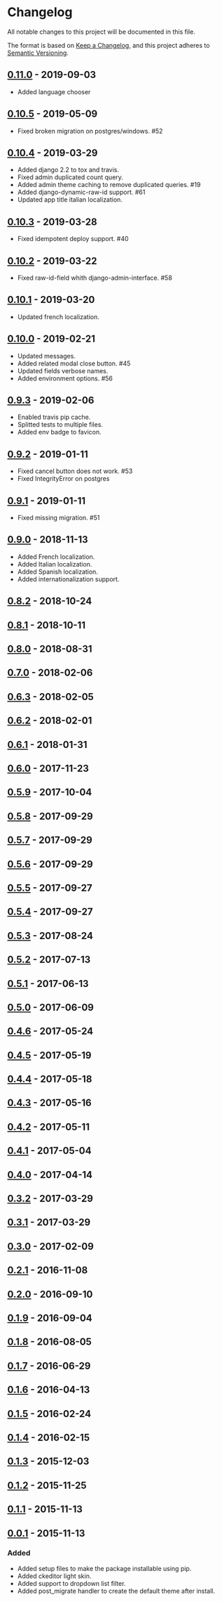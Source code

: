 # Changelog
All notable changes to this project will be documented in this file.

The format is based on [Keep a Changelog](https://keepachangelog.com/en/1.0.0/),
and this project adheres to [Semantic Versioning](https://semver.org/spec/v2.0.0.html).

## [0.11.0] - 2019-09-03
- Added language chooser

## [0.10.5] - 2019-05-09
- Fixed broken migration on postgres/windows. #52

## [0.10.4] - 2019-03-29
- Added django 2.2 to tox and travis.
- Fixed admin duplicated count query.
- Added admin theme caching to remove duplicated queries. #19
- Added django-dynamic-raw-id support. #61
- Updated app title italian localization.

## [0.10.3] - 2019-03-28
- Fixed idempotent deploy support. #40

## [0.10.2] - 2019-03-22
- Fixed raw-id-field whith django-admin-interface. #58

## [0.10.1] - 2019-03-20
- Updated french localization.

## [0.10.0] - 2019-02-21
- Updated messages.
- Added related modal close button. #45
- Updated fields verbose names.
- Added environment options. #56

## [0.9.3] - 2019-02-06
- Enabled travis pip cache.
- Splitted tests to multiple files.
- Added env badge to favicon.

## [0.9.2] - 2019-01-11
- Fixed cancel button does not work. #53
- Fixed IntegrityError on postgres

## [0.9.1] - 2019-01-11
- Fixed missing migration. #51

## [0.9.0] - 2018-11-13
- Added French localization.
- Added Italian localization.
- Added Spanish localization.
- Added internationalization support.

## [0.8.2] - 2018-10-24
## [0.8.1] - 2018-10-11
## [0.8.0] - 2018-08-31
## [0.7.0] - 2018-02-06
## [0.6.3] - 2018-02-05
## [0.6.2] - 2018-02-01
## [0.6.1] - 2018-01-31
## [0.6.0] - 2017-11-23
## [0.5.9] - 2017-10-04
## [0.5.8] - 2017-09-29
## [0.5.7] - 2017-09-29
## [0.5.6] - 2017-09-29
## [0.5.5] - 2017-09-27
## [0.5.4] - 2017-09-27
## [0.5.3] - 2017-08-24
## [0.5.2] - 2017-07-13
## [0.5.1] - 2017-06-13
## [0.5.0] - 2017-06-09
## [0.4.6] - 2017-05-24
## [0.4.5] - 2017-05-19
## [0.4.4] - 2017-05-18
## [0.4.3] - 2017-05-16
## [0.4.2] - 2017-05-11
## [0.4.1] - 2017-05-04
## [0.4.0] - 2017-04-14
## [0.3.2] - 2017-03-29
## [0.3.1] - 2017-03-29
## [0.3.0] - 2017-02-09
## [0.2.1] - 2016-11-08
## [0.2.0] - 2016-09-10
## [0.1.9] - 2016-09-04
## [0.1.8] - 2016-08-05
## [0.1.7] - 2016-06-29
## [0.1.6] - 2016-04-13
## [0.1.5] - 2016-02-24
## [0.1.4] - 2016-02-15
## [0.1.3] - 2015-12-03
## [0.1.2] - 2015-11-25
## [0.1.1] - 2015-11-13

## [0.0.1] - 2015-11-13
### Added
- Added setup files to make the package installable using pip.
- Added ckeditor light skin.
- Added support to dropdown list filter.
- Added post_migrate handler to create the default theme after install.

[0.11.0]: https://github.com/fabiocaccamo/django-admin-interface/releases/tag/0.11.0
[0.10.5]: https://github.com/fabiocaccamo/django-admin-interface/releases/tag/0.10.5
[0.10.4]: https://github.com/fabiocaccamo/django-admin-interface/releases/tag/0.10.4
[0.10.3]: https://github.com/fabiocaccamo/django-admin-interface/releases/tag/0.10.3
[0.10.2]: https://github.com/fabiocaccamo/django-admin-interface/releases/tag/0.10.2
[0.10.1]: https://github.com/fabiocaccamo/django-admin-interface/releases/tag/0.10.1
[0.10.0]: https://github.com/fabiocaccamo/django-admin-interface/releases/tag/0.10.0
[0.9.3]: https://github.com/fabiocaccamo/django-admin-interface/releases/tag/0.9.3
[0.9.2]: https://github.com/fabiocaccamo/django-admin-interface/releases/tag/0.9.2
[0.9.1]: https://github.com/fabiocaccamo/django-admin-interface/releases/tag/0.9.1
[0.9.0]: https://github.com/fabiocaccamo/django-admin-interface/releases/tag/0.9.0
[0.8.2]: https://github.com/fabiocaccamo/django-admin-interface/releases/tag/0.8.2
[0.8.1]: https://github.com/fabiocaccamo/django-admin-interface/releases/tag/0.8.1
[0.8.0]: https://github.com/fabiocaccamo/django-admin-interface/releases/tag/0.8.0
[0.7.0]: https://github.com/fabiocaccamo/django-admin-interface/releases/tag/0.7.0
[0.6.3]: https://github.com/fabiocaccamo/django-admin-interface/releases/tag/0.6.3
[0.6.2]: https://github.com/fabiocaccamo/django-admin-interface/releases/tag/0.6.2
[0.6.1]: https://github.com/fabiocaccamo/django-admin-interface/releases/tag/0.6.1
[0.6.0]: https://github.com/fabiocaccamo/django-admin-interface/releases/tag/0.6.0
[0.5.9]: https://github.com/fabiocaccamo/django-admin-interface/releases/tag/0.5.9
[0.5.8]: https://github.com/fabiocaccamo/django-admin-interface/releases/tag/0.5.8
[0.5.7]: https://github.com/fabiocaccamo/django-admin-interface/releases/tag/0.5.7
[0.5.6]: https://github.com/fabiocaccamo/django-admin-interface/releases/tag/0.5.6
[0.5.5]: https://github.com/fabiocaccamo/django-admin-interface/releases/tag/0.5.5
[0.5.4]: https://github.com/fabiocaccamo/django-admin-interface/releases/tag/0.5.4
[0.5.3]: https://github.com/fabiocaccamo/django-admin-interface/releases/tag/0.5.3
[0.5.2]: https://github.com/fabiocaccamo/django-admin-interface/releases/tag/0.5.2
[0.5.1]: https://github.com/fabiocaccamo/django-admin-interface/releases/tag/0.5.1
[0.5.0]: https://github.com/fabiocaccamo/django-admin-interface/releases/tag/0.5.0
[0.4.6]: https://github.com/fabiocaccamo/django-admin-interface/releases/tag/0.4.6
[0.4.5]: https://github.com/fabiocaccamo/django-admin-interface/releases/tag/0.4.5
[0.4.4]: https://github.com/fabiocaccamo/django-admin-interface/releases/tag/0.4.4
[0.4.3]: https://github.com/fabiocaccamo/django-admin-interface/releases/tag/0.4.3
[0.4.2]: https://github.com/fabiocaccamo/django-admin-interface/releases/tag/0.4.2
[0.4.1]: https://github.com/fabiocaccamo/django-admin-interface/releases/tag/0.4.1
[0.4.0]: https://github.com/fabiocaccamo/django-admin-interface/releases/tag/0.4.0
[0.3.2]: https://github.com/fabiocaccamo/django-admin-interface/releases/tag/0.3.2
[0.3.1]: https://github.com/fabiocaccamo/django-admin-interface/releases/tag/0.3.1
[0.3.0]: https://github.com/fabiocaccamo/django-admin-interface/releases/tag/0.3.0
[0.2.1]: https://github.com/fabiocaccamo/django-admin-interface/releases/tag/0.2.1
[0.2.0]: https://github.com/fabiocaccamo/django-admin-interface/releases/tag/0.2.0
[0.1.9]: https://github.com/fabiocaccamo/django-admin-interface/releases/tag/0.1.9
[0.1.8]: https://github.com/fabiocaccamo/django-admin-interface/releases/tag/0.1.8
[0.1.7]: https://github.com/fabiocaccamo/django-admin-interface/releases/tag/0.1.7
[0.1.6]: https://github.com/fabiocaccamo/django-admin-interface/releases/tag/0.1.6
[0.1.5]: https://github.com/fabiocaccamo/django-admin-interface/releases/tag/0.1.5
[0.1.4]: https://github.com/fabiocaccamo/django-admin-interface/releases/tag/0.1.4
[0.1.3]: https://github.com/fabiocaccamo/django-admin-interface/releases/tag/0.1.3
[0.1.2]: https://github.com/fabiocaccamo/django-admin-interface/releases/tag/0.1.2
[0.1.1]: https://github.com/fabiocaccamo/django-admin-interface/releases/tag/0.1.1
[0.0.1]: https://github.com/fabiocaccamo/django-admin-interface/releases/tag/0.0.1
